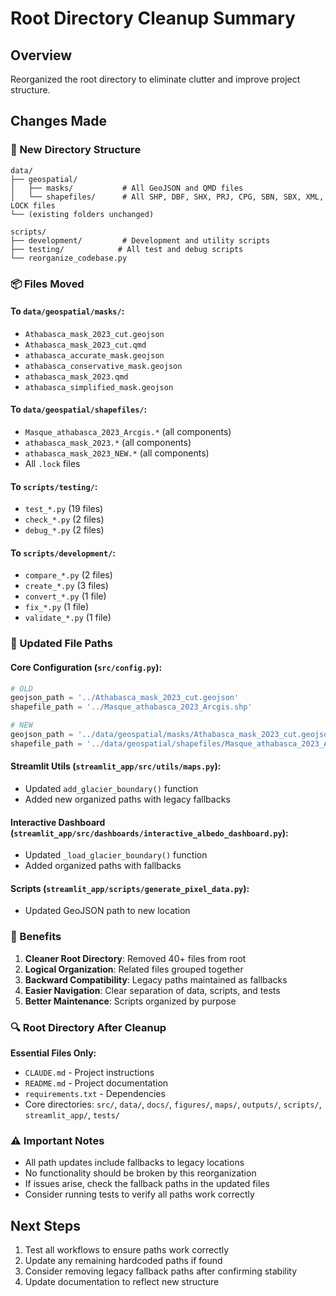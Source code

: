 # Root Directory Cleanup Summary

## Overview
Reorganized the root directory to eliminate clutter and improve project structure.

## Changes Made

### 📁 New Directory Structure
```
data/
├── geospatial/
│   ├── masks/           # All GeoJSON and QMD files
│   └── shapefiles/      # All SHP, DBF, SHX, PRJ, CPG, SBN, SBX, XML, LOCK files
└── (existing folders unchanged)

scripts/
├── development/         # Development and utility scripts
├── testing/            # All test and debug scripts
└── reorganize_codebase.py
```

### 📦 Files Moved

#### To `data/geospatial/masks/`:
- `Athabasca_mask_2023_cut.geojson`
- `Athabasca_mask_2023_cut.qmd`
- `athabasca_accurate_mask.geojson`
- `athabasca_conservative_mask.geojson`
- `athabasca_mask_2023.qmd`
- `athabasca_simplified_mask.geojson`

#### To `data/geospatial/shapefiles/`:
- `Masque_athabasca_2023_Arcgis.*` (all components)
- `athabasca_mask_2023.*` (all components)
- `athabasca_mask_2023_NEW.*` (all components)
- All `.lock` files

#### To `scripts/testing/`:
- `test_*.py` (19 files)
- `check_*.py` (2 files)  
- `debug_*.py` (2 files)

#### To `scripts/development/`:
- `compare_*.py` (2 files)
- `create_*.py` (3 files)
- `convert_*.py` (1 file)
- `fix_*.py` (1 file)
- `validate_*.py` (1 file)

### 🔧 Updated File Paths

#### Core Configuration (`src/config.py`):
```python
# OLD
geojson_path = '../Athabasca_mask_2023_cut.geojson'
shapefile_path = '../Masque_athabasca_2023_Arcgis.shp'

# NEW
geojson_path = '../data/geospatial/masks/Athabasca_mask_2023_cut.geojson'
shapefile_path = '../data/geospatial/shapefiles/Masque_athabasca_2023_Arcgis.shp'
```

#### Streamlit Utils (`streamlit_app/src/utils/maps.py`):
- Updated `add_glacier_boundary()` function
- Added new organized paths with legacy fallbacks

#### Interactive Dashboard (`streamlit_app/src/dashboards/interactive_albedo_dashboard.py`):
- Updated `_load_glacier_boundary()` function
- Added organized paths with fallbacks

#### Scripts (`streamlit_app/scripts/generate_pixel_data.py`):
- Updated GeoJSON path to new location

### 🎯 Benefits

1. **Cleaner Root Directory**: Removed 40+ files from root
2. **Logical Organization**: Related files grouped together
3. **Backward Compatibility**: Legacy paths maintained as fallbacks
4. **Easier Navigation**: Clear separation of data, scripts, and tests
5. **Better Maintenance**: Scripts organized by purpose

### 🔍 Root Directory After Cleanup

**Essential Files Only:**
- `CLAUDE.md` - Project instructions
- `README.md` - Project documentation
- `requirements.txt` - Dependencies
- Core directories: `src/`, `data/`, `docs/`, `figures/`, `maps/`, `outputs/`, `scripts/`, `streamlit_app/`, `tests/`

### ⚠️ Important Notes

- All path updates include fallbacks to legacy locations
- No functionality should be broken by this reorganization
- If issues arise, check the fallback paths in the updated files
- Consider running tests to verify all paths work correctly

## Next Steps

1. Test all workflows to ensure paths work correctly
2. Update any remaining hardcoded paths if found
3. Consider removing legacy fallback paths after confirming stability
4. Update documentation to reflect new structure